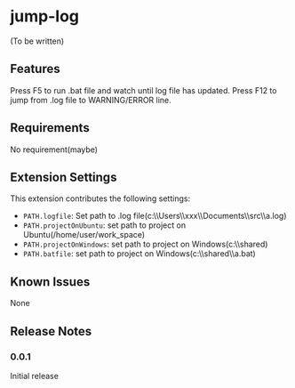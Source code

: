 # jump-log
(To be written)

## Features
Press F5 to run .bat file and watch until log file has updated.
Press F12 to jump from .log file to WARNING/ERROR line.

## Requirements
No requirement(maybe)

## Extension Settings
This extension contributes the following settings:

* `PATH.logfile`: Set path to .log file(c:\\\\Users\\\\xxx\\\\Documents\\\\src\\\\a.log)
* `PATH.projectOnUbuntu`: set path to project on Ubuntu(/home/user/work_space)
* `PATH.projectOnWindows`: set path to project on Windows(c:\\\\shared)
* `PATH.batfile`: set path to project on Windows(c:\\\\shared\\\\a.bat)

## Known Issues
None

## Release Notes

### 0.0.1
Initial release